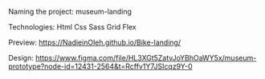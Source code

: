 Naming the project: museum-landing

Technologies: Html Css Sass Grid Flex

Preview: https://NadieinOleh.github.io/Bike-landing/

Design: https://www.figma.com/file/HL3XGt5ZatvJoYBhOaWY5x/museum-prototype?node-id=12431-2564&t=Rcffv1Y7JSIcqz9Y-0
